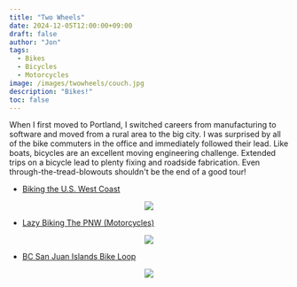 ```yaml
---
title: "Two Wheels"
date: 2024-12-05T12:00:00+09:00
draft: false
author: "Jon"
tags:
  - Bikes
  - Bicycles
  - Motorcycles
image: /images/twowheels/couch.jpg
description: "Bikes!"
toc: false
---
```


When I first moved to Portland, I switched careers from manufacturing to software and moved from a rural area to the big city. I was surprised by all of the bike commuters in the office and immediately followed their lead. Like boats, bicycles are an excellent moving engineering challenge. Extended trips on a bicycle lead to plenty fixing and roadside fabrication. Even through-the-tread-blowouts shouldn't be the end of a good tour!


* [Biking the U.S. West Coast](https://www.flickr.com/photos/earthwandering/albums/72157646928615774/with/15771979241)

<p align="center">
  <img style="max-width: 500px;" src="/images/twowheels/dashboard.jpg" />
</p>

* [Lazy Biking The PNW (Motorcycles)](https://www.flickr.com/photos/earthwandering/albums/72177720320360664/)

<p align="center">
  <img style="max-width: 500px;" src="/images/twowheels/scram.jpg" />
</p>

* [BC San Juan Islands Bike Loop](https://www.flickr.com/photos/earthwandering/albums/72157702937078675/with/45883634662)

<p align="center">
  <img style="max-width: 500px;" src="/images/twowheels/camping.jpg" />
</p>
